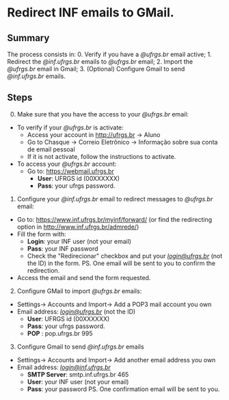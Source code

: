 # Redirect INF emails to GMail.

## Summary
  The process consists in:
    0. Verify if you have a *@ufrgs.br* email active;
    1. Redirect the *@inf.ufrgs.br* emails to *@ufrgs.br* email;
    2. Import the *@ufrgs.br* email in Gmail;
    3. (Optional) Configure Gmail to send *@inf.ufrgs.br* emails.

## Steps
0. Make sure that you have the access to your *@ufrgs.br* email:
  * To verify if your *@ufrgs.br* is activate: 
    - Access your account in http://ufrgs.br -> Aluno
    - Go to Chasque -> Correio Eletrônico -> Informação sobre sua conta de email pessoal
    - If it is not activate, follow the instructions to activate.
  * To access your *@ufrgs.br* account:
    - Go to: https://webmail.ufrgs.br 
      - **User**: UFRGS id (00XXXXXX)
      - **Pass**: your ufrgs password.
  
1. Configure your *@inf.ufrgs.br* email to redirect messages to *@ufrgs.br* email:
  * Go to: https://www.inf.ufrgs.br/myinf/forward/ (or find the redirecting option in http://www.inf.ufrgs.br/admrede/)
  * Fill the form with:
    - **Login**: your INF user (not your email) 
    - **Pass**: your INF password
    - Check the "Redirecionar" checkbox and put your *login@ufrgs.br* (not the ID) in the form.
  PS. One email will be sent to you to confirm the redirection. 
  * Access the email and send the form requested.
  
2. Configure GMail to import *@ufrgs.br* emails:
  * Settings-> Accounts and Import-> Add a POP3 mail account you own
  * Email address: *login@ufrgs.br* (not the ID)
    - **User**: UFRGS id (00XXXXXX)
    - **Pass**: your ufrgs password.
    - **POP** : pop.ufrgs.br 995
    
3. Configure Gmail to send *@inf.ufrgs.br* emails
  * Settings-> Accounts and Import-> Add another email address you own
  * Email address: *login@inf.ufrgs.br*
    - **SMTP Server**: smtp.inf.ufrgs.br 465
    - **User**: your INF user (not your email)
    - **Pass**: your password
  PS. One confirmation email will be sent to you.
  
